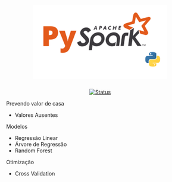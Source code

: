 <h1 align="center">
  <img src="../image/spark.png" alt="pyspark" width=360px height=200px >
  <br>

</h1>

<div align="center">

<!-- [![Status](https://img.shields.io/badge/version-1.0-blue)]() -->
[![Status](https://img.shields.io/badge/status-active-success.svg)]()

</div>

Prevendo valor de casa

* Valores Ausentes

Modelos
* Regressão Linear
* Árvore de Regressão
* Random Forest

Otimização
* Cross Validation